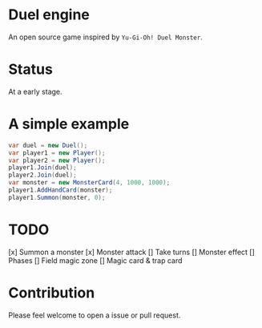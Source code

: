 # Duel engine

An open source game inspired by `Yu-Gi-Oh! Duel Monster`.

# Status

At a early stage.

# A simple example

```csharp
var duel = new Duel();
var player1 = new Player();
var player2 = new Player();
player1.Join(duel);
player2.Join(duel);
var monster = new MonsterCard(4, 1000, 1000);
player1.AddHandCard(monster);
player1.Summon(monster, 0);
```

# TODO

[x] Summon a monster
[x] Monster attack
[] Take turns
[] Monster effect
[] Phases
[] Field magic zone
[] Magic card & trap card

# Contribution

Please feel welcome to open a issue or pull request.
